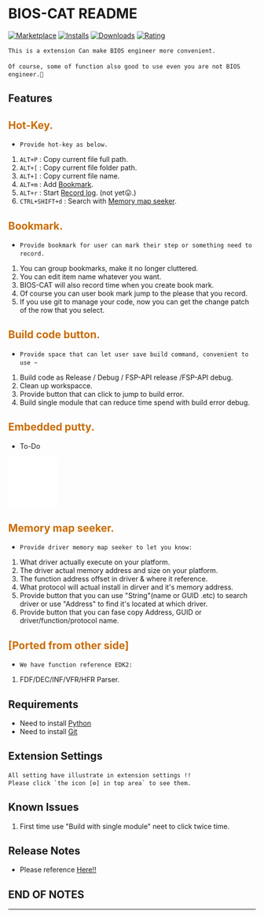 # BIOS-CAT README
[![Marketplace](https://vsmarketplacebadge.apphb.com/version/Cat-Master-Arvin.BIOS-CAT.svg)](https://vsmarketplacebadge.apphb.com/version/Cat-Master-Arvin.BIOS-CAT.svg)
[![Installs](https://vsmarketplacebadge.apphb.com/installs-short/Cat-Master-Arvin.BIOS-CAT.svg)](https://vsmarketplacebadge.apphb.com/installs-short/Cat-Master-Arvin.BIOS-CAT.svg)
[![Downloads](https://vsmarketplacebadge.apphb.com/downloads-short/Cat-Master-Arvin.BIOS-CAT.svg)](https://vsmarketplacebadge.apphb.com/downloads-short/Cat-Master-Arvin.BIOS-CAT.svg)
[![Rating](https://vsmarketplacebadge.apphb.com/rating-short/Cat-Master-Arvin.BIOS-CAT.svg)](https://vsmarketplacebadge.apphb.com/rating-short/Cat-Master-Arvin.BIOS-CAT.svg)

    This is a extension Can make BIOS engineer more convenient.

    Of course, some of function also good to use even you are not BIOS engineer.🤪

## Features
<h2 id="0" style="color:#c96b00;">Hot-Key.</h2>

  * `Provide hot-key as below.`

  1. `ALT+P`        : Copy current file full path.
  2. `ALT+[`        : Copy current file folder path.
  3. `ALT+]`        : Copy current file name.
  4. `ALT+m`        : Add [Bookmark](#1).
  5. `ALT+r`        : Start [Record log](#3). (not yet😛.)
  6. `CTRL+SHIFT+d` : Search with [Memory map seeker](#4).

<h2 id="1" style="color:#c96b00;">Bookmark.</h2>

  * `Provide bookmark for user can mark their step or something need to record.`

  1. You can group bookmarks, make it no longer cluttered.
  2. You can edit item name whatever you want.
  3. BIOS-CAT will also record time when you create book mark.
  4. Of course you can user book mark jump to the please that you record.
  5. If you use git to manage your code, now you can get the change patch of
     the row that you select.

<h2 id="2" style="color:#c96b00;">Build code button.</h2>

  * `Provide space that can let user save build command, convenient to use ~`

  1. Build code as Release / Debug / FSP-API release /FSP-API debug.
  2. Clean up workspacce.
  3. Provide button that can click to jump to build error.
  4. Build single module that can reduce time spend with build error debug.

<h2 id="3" style="color:#c96b00;">Embedded putty.</h2>

  * To-Do

  ![image](./Images/OnGoing.gif)

<h2 id="4" style="color:#c96b00;">Memory map seeker.</h2>

  * `Provide driver memory map seeker to let you know:`

  1. What driver actually execute on your platform.
  2. The driver actual memory address and size on your platform.
  3. The function address offset in driver & where it reference.
  4. What protocol will actual install in dirver and it's memory address.
  5. Provide button that you can use "String"(name or GUID .etc) to search driver or 
     use "Address" to find it's located at which driver.
  6. Provide button that you can fase copy Address, GUID or driver/function/protocol name.

<h2 id="2" style="color:#c96b00;">[Ported from other side]</h2>

  * `We have function reference EDK2:`

  1. FDF/DEC/INF/VFR/HFR Parser.


## Requirements

* Need to install [Python](https://www.python.org/)
* Need to install [Git](https://git-scm.com/)

## Extension Settings

    All setting have illustrate in extension settings !!
    Please click `the icon [⚙️] in top area` to see them.

## Known Issues

  1. First time use "Build with single module" neet to click twice time.

## Release Notes

  * Please reference [Here!!](./Task.md)


## END OF NOTES
-----------------------------------------------------------------------------------------------------------